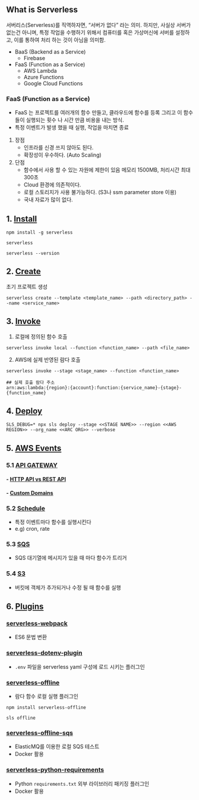 ## What is Serverless
서버리스(Serverless)를 직역하자면, “서버가 없다” 라는 의미. 하지만, 사실상 서버가 없는건 아니며, 특정 작업을 수행하기 위해서 컴퓨터를 혹은 가상머신에 서버를 설정하고, 이를 통하여 처리 하는 것이 아님을 의미함.
- BaaS (Backend as a Service)
  - Firebase
- FaaS (Function as a Service)
  - AWS Lambda 
  - Azure Functions 
  - Google Cloud Functions

### FaaS (Function as a Service)
- FaaS 는 프로젝트를 여러개의 함수 만들고, 클라우드에 함수를 등록 그리고 이 함수들이 실행되는 횟수 나 시간 만큼 비용을 내는 방식.
- 특정 이벤트가 발생 했을 때 실행, 작업을 마치면 종료

1. 장점
   - 인프라를 신경 쓰지 않아도 된다.
   - 확장성이 우수하다. (Auto Scaling)
2. 단점
   - 함수에서 사용 할 수 있는 자원에 제한이 있음 메모리 1500MB, 처리시간 최대 300초
   - Cloud 환경에 의존적이다.
   - 로컬 스토리지가 사용 불가능하다. (S3나 ssm parameter store 이용)
   - 국내 자료가 많이 없다.

## 1. [Install]
[Install]: https://www.serverless.com/framework/docs/providers/aws/guide/installation/

```
npm install -g serverless

serverless

serverless --version
```

## 2. [Create]
[Create]: https://www.serverless.com/framework/docs/providers/aws/cli-reference/create/
초기 프로젝트 생성
```
serverless create --template <template_name> --path <directory_path> --name <service_name>
```

## 3. [Invoke]
[Invoke]: https://www.serverless.com/framework/docs/providers/aws/cli-reference/invoke/
1. 로컬에 정의된 함수 호출
```
serverless invoke local --function <function_name> --path <file_name>
```

2. AWS에 실제 반영된 람다 호출
```
serverless invoke --stage <stage_name> --function <function_name>

## 실제 호출 람다 주소
arn:aws:lambda:{region}:{account}:function:{service_name}-{stage}-{function_name}
```
## 4. [Deploy]
[Deploy]: https://www.serverless.com/framework/docs/providers/aws/cli-reference/deploy/

```
SLS_DEBUG=* npx sls deploy --stage <<STAGE NAME>> --region <<AWS REGION>> --org_name <<ARC ORG>> --verbose
```

## 5. [AWS Events]
[AWS Events]: serverless.com/framework/docs/providers/aws/events/

### 5.1 [API GATEWAY]
[API GATEWAY]: https://www.serverless.com/framework/docs/providers/aws/events/apigateway/
#### - [HTTP API vs REST API]
[HTTP API vs REST API]: https://docs.aws.amazon.com/ko_kr/apigateway/latest/developerguide/http-api-vs-rest.html
#### - [Custom Domains]
[Custom Domains]: https://docs.aws.amazon.com/ko_kr/apigateway/latest/developerguide/how-to-custom-domains.html

### 5.2 [Schedule]
[Schedule]: https://www.serverless.com/framework/docs/providers/aws/events/schedule/
- 특정 이벤트마다 함수를 실행시킨다
- e.g) cron, rate

### 5.3 [SQS]
[SQS]: https://www.serverless.com/framework/docs/providers/aws/events/sqs/
- SQS 대기열에 메시지가 있을 때 마다 함수가 트리거

### 5.4 [S3]
[S3]: https://www.serverless.com/framework/docs/providers/aws/events/s3/
- 버킷에 객체가 추가되거나 수정 될 때 함수를 실행

## 6. [Plugins]
[Plugins]: https://www.serverless.com/framework/docs/providers/aws/guide/plugins/

### [serverless-webpack]
[serverless-webpack]: https://github.com/serverless-heaven/serverless-webpack
- ES6 문법 변환

### [serverless-dotenv-plugin]
[serverless-dotenv-plugin]: https://github.com/colynb/serverless-dotenv-plugin
- `.env` 파일을 serverless yaml 구성에 로드 시키는 플러그인

### [serverless-offline]
[serverless-offline]: https://github.com/dherault/serverless-offline
- 람다 함수 로컬 실행 플러그인
```
npm install serverless-offline 

sls offline
```

### [serverless-offline-sqs]
[serverless-offline-sqs]: https://github.com/CoorpAcademy/serverless-plugins/tree/master/packages/serverless-offline-sqs
- ElasticMQ를 이용한 로컬 SQS 테스트
- Docker 활용

### [serverless-python-requirements]
[serverless-python-requirements]: https://github.com/UnitedIncome/serverless-python-requirements
- Python `requirements.txt` 외부 라이브러리 패키징 플러그인
- Docker 활용